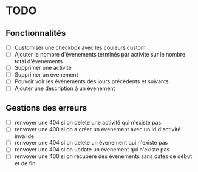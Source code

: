 # TODO


## Fonctionnalités

- [ ] Customiser une checkbox avec les couleurs custom
- [ ] Ajouter le nombre d'évenements terminés par activité sur le nombre total d'évenements
- [ ] Supprimer une activité
- [ ] Supprimer un évenement
- [ ] Pouvoir voir les événements des jours précédents et suivants
- [ ] Ajouter une description à un évenement

## Gestions des erreurs

- [ ] renvoyer une 404 si on delete une activité qui n'existe pas
- [ ] renvoyer une 400 si on a créer un évenement avec un id d'activité invalide
- [ ] renvoyer une 404 si on delete un évenement qui n'existe pas
- [ ] renvoyer une 404 si on update un évenement qui n'existe pas
- [ ] renvoyer une 400 si on récupère des évenements sans dates de début et de fin
